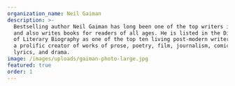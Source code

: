 ```yaml
---
organization_name: Neil Gaiman
description: >-
  Bestselling author Neil Gaiman has long been one of the top writers in comics,
  and also writes books for readers of all ages. He is listed in the Dictionary
  of Literary Biography as one of the top ten living post-modern writers, and is
  a prolific creator of works of prose, poetry, film, journalism, comics, song
  lyrics, and drama.
image: /images/uploads/gaiman-photo-large.jpg
featured: true
order: 1
---
```


